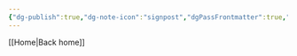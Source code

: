 ```yaml
---
{"dg-publish":true,"dg-note-icon":"signpost","dgPassFrontmatter":true,"noteIcon":"signpost","permalink":"/10-tags/ingratidao/","created":"2025-10-27T15:40:30.895+00:00","updated":"2025-10-27T15:40:36.135+00:00"}
---
```


[[Home\|Back home]]